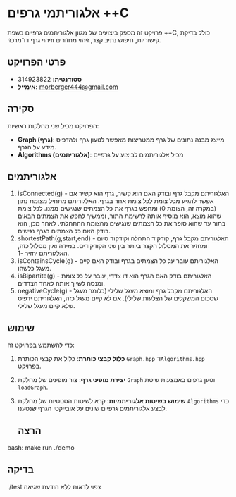 # אלגוריתמי גרפים ++C

פרויקט זה מספק ביצועים של מגוון אלגוריתמים גרפיים בשפת ++C, כולל בדיקת קישוריות, חיפוש נתיב קצר, זיהוי מחזורים וזיהוי גרף דו־מרכזי.

## פרטי הפרויקט

- **סטודנטית:** 314923822
- **אימייל:** morberger444@gmail.com

## סקירה

הפרויקט מכיל שני מחלקות ראשיות:

- **Graph (גרף)**: מייצג מבנה נתונים של גרף ממטריצות מאפשר לטעון גרף ולהדפיס מידע על הגרף.
- **Algorithms (אלגוריתמים)**: מכיל אלגוריתמים לביצוע על גרפיים

## אלגוריתמים 
1. isConnected(g) - האלגוריתם מקבל גרף ובודק האם הוא קשיר, גרף הוא קשיר אם אפשר להגיע מכל צומת לכל צומת אחר בגרף. האלגוריתם מתחיל מצומת נתון (במקרה זה, הצומת 0) ומחפש בגרף את כל הצמתים שנגישים ממנו. לכל צומת שהוא מוצא, הוא מוסיף אותה לרשימת התור, וממשיך לחפש את הצמתים הבאים בתור עד שהוא סופר את כל הצמתים שנגישים מהצומת ההתחלתי. לאחר מכן, הוא בודק האם כל הצמתים בגרף נגישים.
3. shortestPath(g,start,end) - האלגוריתם מקבל גרף, קודקוד התחלה וקודקוד סיום ומחזיר את המסלול הקצר ביותר בין שני הקודקודים. במידה ואין מסלול כזה, האלגוריתם יחזיר -1.
4. isContainsCycle(g) - האלגוריתם עובר על כל הצמתים בגרף ובודק האם קיים מעגל כלשהו. 
5. isBipartite(g) - האלגוריתם בודק האם הגרף הוא דו צדדי, עובר על כל צומת ומנסה לשייך אותה לאחד הצדדים.
6. negativeCycle(g) - האלגוריתם מקבל גרף ומוצא מעגל שלילי (כלומר מעגל שסכום המשקלים של הצלעות שלילי). אם לא קיים מעגל כזה, האלגוריתם ידפיס שלא קיים מעגל שלילי.

## שימוש

כדי להשתמש בפרויקט זה:

1. **כלול קבצי כותרת**: כלול את קבצי הכותרת `Graph.hpp` ו־`Algorithms.hpp` בפרויקט.
2. **יצירת מופעי גרף**: צור מופעים של מחלקת `Graph` וטען גרפים באמצעות שיטת `loadGraph`.
3. **שימוש בשיטות אלגוריתמיות**: קרא לשיטות הסטטיות של מחלקת `Algorithms` כדי לבצע אלגוריתמים גרפיים שונים על אובייקטי הגרף שנטענו.

   ## הרצה
bash:
make run
./demo

## בדיקה 
./test
   צפוי לראות ללא הודעת שגיאה
